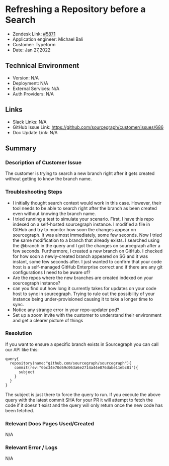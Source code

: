 
# Refreshing a Repository before a Search <!-- Ticket Title  Hint: include keywords to make it searchable -->

- Zendesk Link: [#5871](https://sourcegraph.zendesk.com/agent/tickets/5871)
- Application engineer: Michael Bali
- Customer: Typeform <!-- Redact if this contains personally identifying information -->
- Date: Jan 27,2022

<!-- Data populated from integration, speak to Ben Gordon or Michael Bali if not working -->
<!-- During Internal team trial, fill missing data manually (we are waiting for all data to sync) -->

## Technical Environment
- Version: ​N/A
- Deployment: N/A
- External Services: N/A
- Auth Providers: N/A


## Links
<!-- Data for application engineer manual entry -->
- Slack Links: N/A
- GitHub Issue Link: https://github.com/sourcegraph/customer/issues/686
- Doc Update Link: N/A

## Summary
### Description of Customer Issue
The customer is trying to search a new branch right after it gets created without getting to know the branch name. 


### Troubleshooting Steps
-  I initially thought search context would work in this case. However, their tool needs to be able to search right after the branch as been created even without knowing the branch name.
- I tried running a test to simulate your scenario.
First, I have this repo indexed on a self-hosted sourcegraph instance. I modified a file in GitHub and try to monitor how soon the changes appear on sourcegraph. It was almost immediately, some few seconds. Now I tried the same modification to a branch that already exists. I searched using the @branch in the query and I got the changes on sourcegraph after a few seconds. Furthermore, I created a new branch on GitHub. I checked for how soon a newly-created branch appeared on SG and it was instant, some few seconds after.
I just wanted to confirm that your code host is a self-managed GitHub Enterprise correct and if there are any git configurations I need to be aware of?
- Are the repos where the new branches are created indexed on your sourcegraph instance?
- can you find out how long it currently takes for updates on your code host to sync in sourcegraph. Trying to rule out the possibility of your instance being under-provisioned causing it to take a longer time to sync.
-  Notice any strange error in your repo-updater pod?
- Set up a zoom invite with the customer to understand their environment and get a clearer picture of things


### Resolution
If you want to ensure a specific branch exists in Sourcegraph you can call our API like this:
```
query{
  repository(name:"github.com/sourcegraph/sourcegraph"){
    commit(rev:"0bc34e70d69c063a6e2714a44e876dabe11ebc81"){
      subject
    }
  }
}
```
The subject is just there to force the query to run.
If you execute the above query with the latest commit SHA for your PR it will attempt to fetch the code if it doesn't exist and the query will only return once the new code has been fetched.

### Relevant Docs Pages Used/Created
N/A

### Relevant Error / Logs
<!-- Please redact keys, tokens, and personal identifying information -->
N/A

<!-- Once complete, upload a copy to https://github.com/sourcegraph/support-tools-internal/tree/main/resolved-tickets as a .md file -->
<!-- Name the file 5871.md -->
